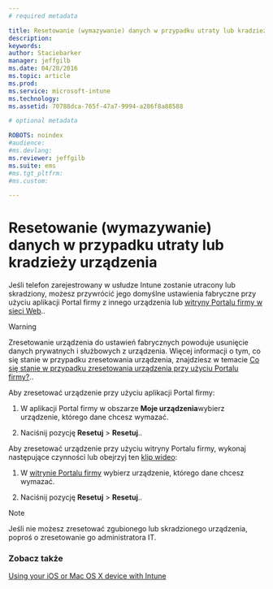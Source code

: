 ```yaml
---
# required metadata

title: Resetowanie (wymazywanie) danych w przypadku utraty lub kradzieży urządzenia | Microsoft Intune
description:
keywords:
author: Staciebarker
manager: jeffgilb
ms.date: 04/28/2016
ms.topic: article
ms.prod:
ms.service: microsoft-intune
ms.technology:
ms.assetid: 70788dca-765f-47a7-9994-a286f8a88588

# optional metadata

ROBOTS: noindex
#audience:
#ms.devlang:
ms.reviewer: jeffgilb
ms.suite: ems
#ms.tgt_pltfrm:
#ms.custom:

---
```



# Resetowanie (wymazywanie) danych w przypadku utraty lub kradzieży urządzenia

Jeśli telefon zarejestrowany w usłudze Intune zostanie utracony lub skradziony, możesz przywrócić jego domyślne ustawienia fabryczne przy użyciu aplikacji Portal firmy z innego urządzenia lub [witryny Portalu firmy w sieci Web](http://portal.manage.microsoft.com)..

> [!WARNING]
> Zresetowanie urządzenia do ustawień fabrycznych powoduje usunięcie danych prywatnych i służbowych z urządzenia. Więcej informacji o tym, co się stanie w przypadku zresetowania urządzenia, znajdziesz w temacie [Co się stanie w przypadku zresetowania urządzenia przy użyciu Portalu firmy?](what-happens-if-you-reset-your-device-using-the-company-portal-ios.md)..

Aby zresetować urządzenie przy użyciu aplikacji Portal firmy:

1.  W aplikacji Portal firmy w obszarze **Moje urządzenia**wybierz urządzenie, którego dane chcesz wymazać.

2.  Naciśnij pozycję **Resetuj** &gt; **Resetuj**..

Aby zresetować urządzenie przy użyciu witryny Portalu firmy, wykonaj następujące czynności lub obejrzyj ten [klip wideo](http://aka.ms/jhdjak):

1.  W [witrynie Portalu firmy](http://portal.manage.microsoft.com) wybierz urządzenie, którego dane chcesz wymazać.

2.  Naciśnij pozycję **Resetuj** &gt; **Resetuj**..
> [!NOTE]
> Jeśli nie możesz zresetować zgubionego lub skradzionego urządzenia, poproś o zresetowanie go administratora IT.

### Zobacz także
[Using your iOS or Mac OS X device with Intune](using-your-ios-or-mac-os-x-device-with-intune.md)

<!--HONumber=May16_HO1-->


